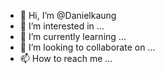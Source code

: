 - 👋 Hi, I’m @Danielkaung
- 👀 I’m interested in ...
- 🌱 I’m currently learning ...
- 💞️ I’m looking to collaborate on ...
- 📫 How to reach me ...

<!---
Danielkaung/Danielkaung is a ✨ special ✨ repository because its `README.md` (this file) appears on your GitHub profile.
You can click the Preview link to take a look at your changes.
--->
